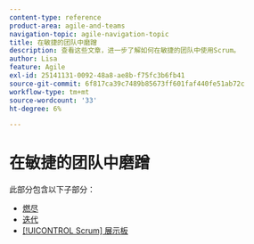 ```yaml
---
content-type: reference
product-area: agile-and-teams
navigation-topic: agile-navigation-topic
title: 在敏捷的团队中磨蹭
description: 查看这些文章，进一步了解如何在敏捷的团队中使用Scrum。
author: Lisa
feature: Agile
exl-id: 25141131-0092-48a8-ae8b-f75fc3b6fb41
source-git-commit: 6f817ca39c7489b85673ff601faf440fe51ab72c
workflow-type: tm+mt
source-wordcount: '33'
ht-degree: 6%

---
```


# 在敏捷的团队中磨蹭

此部分包含以下子部分：

* [燃尽](../../agile/use-scrum-in-an-agile-team/burndown/burndown.md)
* [迭代](../../agile/use-scrum-in-an-agile-team/iterations/iterations.md)
* [[!UICONTROL Scrum] 展示板](../../agile/use-scrum-in-an-agile-team/scrum-board/scrum-board.md)
